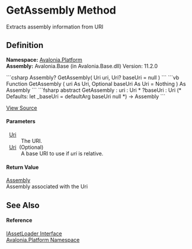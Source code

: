 # GetAssembly Method


Extracts assembly information from URI



## Definition
**Namespace:** <a href="N_Avalonia_Platform">Avalonia.Platform</a>  
**Assembly:** Avalonia.Base (in Avalonia.Base.dll) Version: 11.2.0

<Tabs groupId="api-code-preview">
<TabItem value="csharp" label="C#">
```csharp
Assembly? GetAssembly(
	Uri uri,
	Uri? baseUri = null
)
```
</TabItem>
<TabItem value="vb" label="VB">
```vb
Function GetAssembly ( 
	uri As Uri,
	Optional baseUri As Uri = Nothing
) As Assembly
```
</TabItem>
<TabItem value="fsharp" label="F#">
```fsharp
abstract GetAssembly : 
        uri : Uri * 
        ?baseUri : Uri 
(* Defaults:
        let _baseUri = defaultArg baseUri null
*)
-> Assembly 
```
</TabItem>
</Tabs>



<a href="https://github.com/AvaloniaUI/Avalonia/tree/master/src/Avalonia.Base/Platform/IAssetLoader.cs" title="View the source code">View Source</a>



#### Parameters
<dl><dt>  <a href="https://learn.microsoft.com/dotnet/api/system.uri" target="_blank" rel="noopener noreferrer">Uri</a></dt><dd>The URI.</dd><dt>  <a href="https://learn.microsoft.com/dotnet/api/system.uri" target="_blank" rel="noopener noreferrer">Uri</a>  (Optional)</dt><dd>A base URI to use if <em>uri</em> is relative.</dd></dl>

#### Return Value
<a href="https://learn.microsoft.com/dotnet/api/system.reflection.assembly" target="_blank" rel="noopener noreferrer">Assembly</a>  
Assembly associated with the Uri

## See Also


#### Reference
<a href="T_Avalonia_Platform_IAssetLoader">IAssetLoader Interface</a>  
<a href="N_Avalonia_Platform">Avalonia.Platform Namespace</a>  
